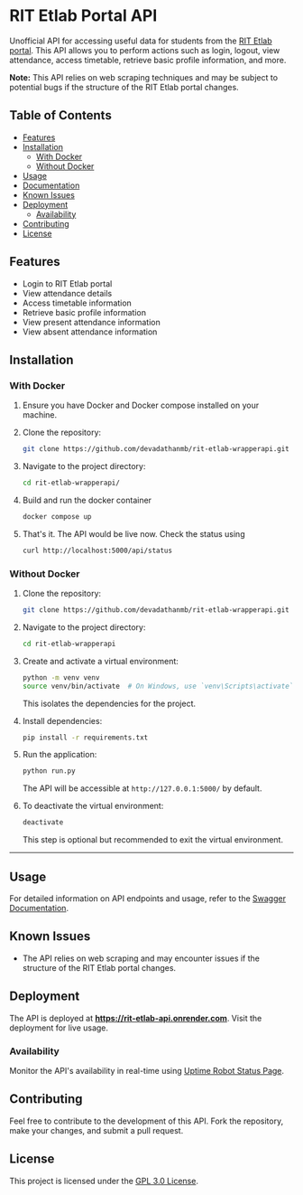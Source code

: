 # RIT Etlab Portal API

Unofficial API for accessing useful data for students from the [RIT Etlab portal](https://rit.etlab.in/user/login). This API allows you to perform actions such as login, logout, view attendance, access timetable, retrieve basic profile information, and more.

**Note:** This API relies on web scraping techniques and may be subject to potential bugs if the structure of the RIT Etlab portal changes.

## Table of Contents

- [Features](#features)
- [Installation](#installation)
  - [With Docker](#with-docker)
  - [Without Docker](#without-docker)
- [Usage](#usage)
- [Documentation](#documentation)
- [Known Issues](#known-issues)
- [Deployment](#deployment)
  - [Availability](#availability)
- [Contributing](#contributing)
- [License](#license)

## Features

- Login to RIT Etlab portal
- View attendance details
- Access timetable information
- Retrieve basic profile information
- View present attendance information
- View absent attendance information

## Installation

### With Docker

1. Ensure you have Docker and Docker compose installed on your machine.

2. Clone the repository:

   ```bash
   git clone https://github.com/devadathanmb/rit-etlab-wrapperapi.git
   ```

3. Navigate to the project directory:

   ```bash
   cd rit-etlab-wrapperapi/
   ```

4. Build and run the docker container

   ```bash
   docker compose up
   ```

5. That's it. The API would be live now. Check the status using

   ```bash
   curl http://localhost:5000/api/status
   ```

### Without Docker

1. Clone the repository:

   ```bash
   git clone https://github.com/devadathanmb/rit-etlab-wrapperapi.git
   ```

2. Navigate to the project directory:

   ```bash
   cd rit-etlab-wrapperapi
   ```

3. Create and activate a virtual environment:

   ```bash
   python -m venv venv
   source venv/bin/activate  # On Windows, use `venv\Scripts\activate`
   ```

   This isolates the dependencies for the project.

4. Install dependencies:

   ```bash
   pip install -r requirements.txt
   ```

5. Run the application:

   ```bash
   python run.py
   ```

   The API will be accessible at `http://127.0.0.1:5000/` by default.

6. To deactivate the virtual environment:

   ```bash
   deactivate
   ```

   This step is optional but recommended to exit the virtual environment.

---

## Usage

For detailed information on API endpoints and usage, refer to the [Swagger Documentation](https://rit-etlab-api.onrender.com/apidocs).


## Known Issues

- The API relies on web scraping and may encounter issues if the structure of the RIT Etlab portal changes.


## Deployment

The API is deployed at **https://rit-etlab-api.onrender.com**. Visit the deployment for live usage.


### Availability

Monitor the API's availability in real-time using [Uptime Robot Status Page](https://stats.uptimerobot.com/pplYnfQOZQ).


## Contributing

Feel free to contribute to the development of this API. Fork the repository, make your changes, and submit a pull request.


## License

This project is licensed under the [GPL 3.0 License](./LICENSE.md).
